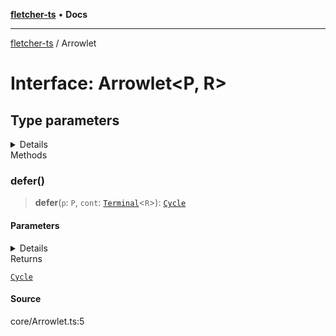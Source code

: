 [**fletcher-ts**](../README.md) • **Docs**

***

[fletcher-ts](../globals.md) / Arrowlet

# Interface: Arrowlet\<P, R\>

## Type parameters

<details>  

| Type parameter |
| :------ |
| `P` |
| `R` |
  

</details

## Methods

### defer()

> **defer**(`p`: `P`, `cont`: [`Terminal`](../classes/Terminal.md)\<`R`\>): [`Cycle`](../classes/Cycle.md)

#### Parameters

<details>  

| Parameter | Type |
| :------ | :------ |
| `p` | `P` |
| `cont` | [`Terminal`](../classes/Terminal.md)\<`R`\> |
  

</details

#### Returns

[`Cycle`](../classes/Cycle.md)

#### Source

core/Arrowlet.ts:5
